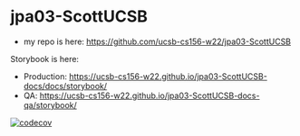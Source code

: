# jpa03-ScottUCSB
* my repo is here: https://github.com/ucsb-cs156-w22/jpa03-ScottUCSB
 
 Storybook is here:
* Production: <https://ucsb-cs156-w22.github.io/jpa03-ScottUCSB-docs/docs/storybook/>
* QA:  <https://ucsb-cs156-w22.github.io/jpa03-ScottUCSB-docs-qa/storybook/>


[![codecov](https://codecov.io/gh/ucsb-cs156-w22/jpa03-ScottUCSB/branch/master/graph/badge.svg?token=tCuH8FyCEo)](https://codecov.io/gh/ucsb-cs156-w22/jpa03-ScottUCSB)
